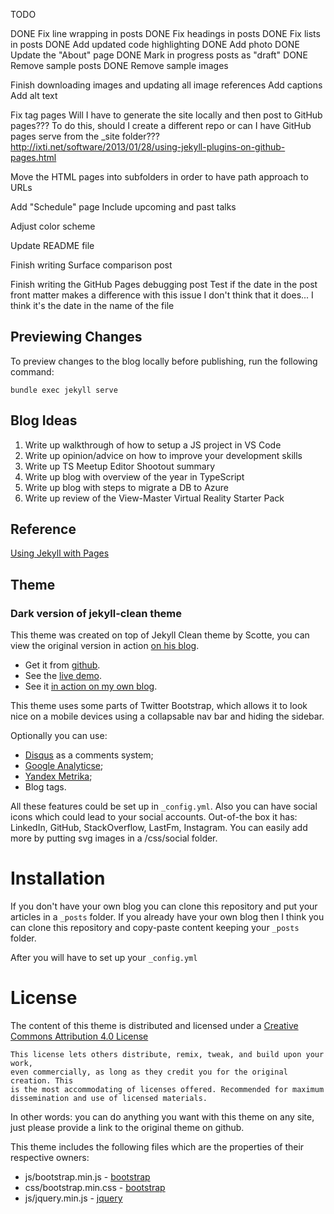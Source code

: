
TODO

DONE Fix line wrapping in posts
DONE Fix headings in posts
DONE Fix lists in posts
DONE Add updated code highlighting
DONE Add photo
DONE Update the "About" page
DONE Mark in progress posts as "draft"
DONE Remove sample posts
DONE Remove sample images




Finish downloading images and updating all image references
    Add captions
    Add alt text




Fix tag pages
  Will I have to generate the site locally and then post to GitHub pages???
  To do this, should I create a different repo or can I have GitHub pages serve from the \_site folder???
  http://ixti.net/software/2013/01/28/using-jekyll-plugins-on-github-pages.html

Move the HTML pages into subfolders in order to have path approach to URLs

Add "Schedule" page
  Include upcoming and past talks




Adjust color scheme

Update README file





Finish writing Surface comparison post

Finish writing the GitHub Pages debugging post
    Test if the date in the post front matter makes a difference with this issue
    I don't think that it does... I think it's the date in the name of the file




## Previewing Changes

To preview changes to the blog locally before publishing, run the following command:

```
bundle exec jekyll serve
```

## Blog Ideas

1. Write up walkthrough of how to setup a JS project in VS Code
1. Write up opinion/advice on how to improve your development skills
1. Write up TS Meetup Editor Shootout summary
1. Write up blog with overview of the year in TypeScript
1. Write up blog with steps to migrate a DB to Azure
1. Write up review of the View-Master Virtual Reality Starter Pack

## Reference

[Using Jekyll with Pages](https://help.github.com/articles/using-jekyll-with-pages/)

## Theme

### Dark version of jekyll-clean theme

This theme was created on top of Jekyll Clean theme by Scotte, you can view the original version in action [on his blog](https://scotte.github.io).

* Get it from [github](https://github.com/streetturtle/jekyll-clean-dark).
* See the [live demo](http://pavelmakhov.com/jekyll-clean-dark).
* See it [in action on my own blog](http://pavelmakhov.com).

This theme uses some parts of Twitter Bootstrap, which allows it to look nice on a mobile devices using a collapsable nav bar and hiding the sidebar.

Optionally you can use:

* [Disqus](http://disqus.com) as a comments system;
* [Google Analyticse](http://www.google.com/analytics/);
* [Yandex Metrika](http://metrica.yandex.com);
* Blog tags.

All these features could be set up in `_config.yml`. Also you can have social icons which could lead to your social accounts. Out-of-the box it has: LinkedIn, GitHub, StackOverflow, LastFm, Instagram. You can easily add more by putting svg images in a /css/social folder.

Installation
==

If you don't have your own blog you can clone this repository and put your articles in a `_posts` folder. If you already have your own blog then I think you can clone this repository and copy-paste content keeping your `_posts` folder.

After you will have to set up your `_config.yml`

License
=======

The content of this theme is distributed and licensed under a [Creative Commons Attribution 4.0 License](https://creativecommons.org/licenses/by/4.0/legalcode)

    This license lets others distribute, remix, tweak, and build upon your work,
    even commercially, as long as they credit you for the original creation. This
    is the most accommodating of licenses offered. Recommended for maximum
    dissemination and use of licensed materials.

In other words: you can do anything you want with this theme on any site, just please provide a link to the original theme on github.

This theme includes the following files which are the properties of their respective owners:

* js/bootstrap.min.js - [bootstrap](http://getbootstrap.com)
* css/bootstrap.min.css - [bootstrap](http://getbootstrap.com)
* js/jquery.min.js - [jquery](https://jquery.com)
